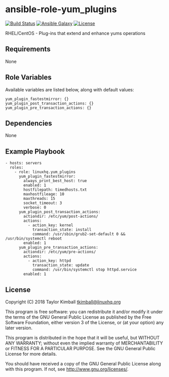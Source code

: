 # ansible-role-yum_plugins

[![Build Status](https://travis-ci.org/linuxhq/ansible-role-yum_plugins.svg?branch=master)](https://travis-ci.org/linuxhq/ansible-role-yum_plugins)
[![Ansible Galaxy](https://img.shields.io/badge/ansible--galaxy-yum_plugins-blue.svg?style=flat)](https://galaxy.ansible.com/linuxhq/yum_plugins)
[![License](https://img.shields.io/badge/license-GPLv3-brightgreen.svg?style=flat)](COPYING)

RHEL/CentOS - Plug-ins that extend and enhance yums operations

## Requirements

None

## Role Variables

Available variables are listed below, along with default values:

    yum_plugin_fastestmirror: {}
    yum_plugin_post_transaction_actions: {}
    yum_plugin_pre_transaction_actions: {}

## Dependencies

None

## Example Playbook

    - hosts: servers
      roles:
        - role: linuxhq.yum_plugins
          yum_plugin_fastestmirror:
            always_print_best_host: true
            enabled: 1
            hostfilepath: timedhosts.txt
            maxhostfileage: 10
            maxthreads: 15
            socket_timeout: 3
            verbose: 0
          yum_plugin_post_transaction_actions:
            actiondir: /etc/yum/post-actions/
            actions:
              - action_key: kernel
                transaction_state: install
                command: /usr/sbin/grub2-set-default 0 && /usr/bin/systemctl reboot
            enabled: 1
          yum_plugin_pre_transaction_actions:
            actiondir: /etc/yum/pre-actions/
            actions:
              - action_key: httpd
                transaction_state: update
                command: /usr/bin/systemctl stop httpd.service
            enabled: 1

## License

Copyright (C) 2018 Taylor Kimball <tkimball@linuxhq.org>

This program is free software: you can redistribute it and/or modify
it under the terms of the GNU General Public License as published by
the Free Software Foundation, either version 3 of the License, or
(at your option) any later version.

This program is distributed in the hope that it will be useful,
but WITHOUT ANY WARRANTY; without even the implied warranty of
MERCHANTABILITY or FITNESS FOR A PARTICULAR PURPOSE. See the
GNU General Public License for more details.

You should have received a copy of the GNU General Public License
along with this program. If not, see <http://www.gnu.org/licenses/>.
